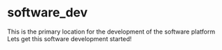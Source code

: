 # software_dev
This is the primary location for the development of the software platform
Lets get this software development started!
